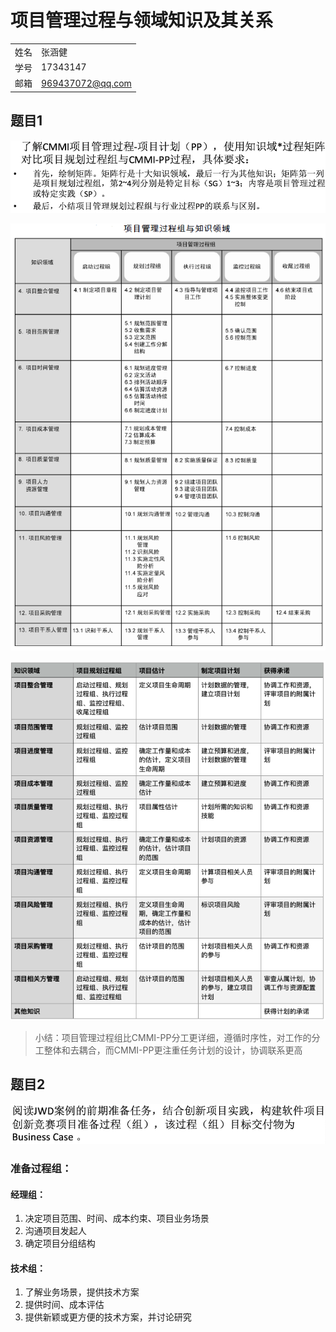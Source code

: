 # 项目管理过程与领域知识及其关系

|  |  |
|---------|---------|
|姓名     |张涵健         |
|学号     |17343147         |
|邮箱     |969437072@qq.com         |

## 题目1

![1](1.png)

![2](2.png)

![5](5.png)

> 小结：项目管理过程组比CMMI-PP分工更详细，遵循时序性，对工作的分工整体和去耦合，而CMMI-PP更注重任务计划的设计，协调联系更高

## 题目2

![3](3.png)

### 准备过程组：

#### 经理组：

1. 决定项目范围、时间、成本约束、项目业务场景
2. 沟通项目发起人
3. 确定项目分组结构


#### 技术组：

1. 了解业务场景，提供技术方案
2. 提供时间、成本评估
3. 提供新颖或更方便的技术方案，并讨论研究

